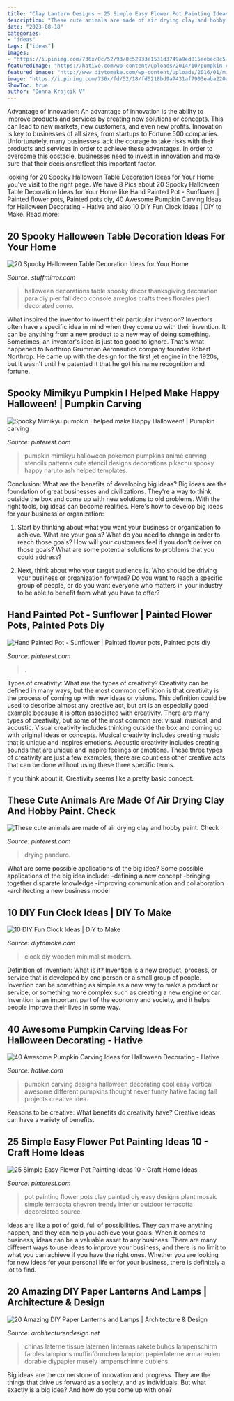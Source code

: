 ```yaml
---
title: "Clay Lantern Designs ~ 25 Simple Easy Flower Pot Painting Ideas 10"
description: "These cute animals are made of air drying clay and hobby paint. check"
date: "2023-08-18"
categories:
- "ideas"
tags: ["ideas"]
images:
- "https://i.pinimg.com/736x/0c/52/93/0c52933e1531d3749a9ed815eebec8c5--make-happy-pumpkins.jpg"
featuredImage: "https://hative.com/wp-content/uploads/2014/10/pumpkin-carving-ideas/24-pumpkin-family.jpg"
featured_image: "http://www.diytomake.com/wp-content/uploads/2016/01/minimalist-Wall-Clock-DIY-Project.jpg"
image: "https://i.pinimg.com/736x/fd/52/18/fd5218bd9a7431af7903eaba220aa8c7.jpg"
ShowToc: true
author: "Donna Krajcik V"
---
```



Advantage of innovation:
An advantage of innovation is the ability to improve products and services by creating new solutions or concepts. This can lead to new markets, new customers, and even new profits. Innovation is key to businesses of all sizes, from startups to Fortune 500 companies. Unfortunately, many businesses lack the courage to take risks with their products and services in order to achieve these advantages. In order to overcome this obstacle, businesses need to invest in innovation and make sure that their decisionsreflect this important factor.

	

		
looking for 20 Spooky Halloween Table Decoration Ideas for Your Home you've visit to the right page. We have 8 Pics about 20 Spooky Halloween Table Decoration Ideas for Your Home like Hand Painted Pot - Sunflower | Painted flower pots, Painted pots diy, 40 Awesome Pumpkin Carving Ideas for Halloween Decorating - Hative and also 10 DIY Fun Clock Ideas | DIY to Make. Read more:
		
    
## 20 Spooky Halloween Table Decoration Ideas For Your Home

<img loading=lazy src="https://www.stuffmirror.com/wp-content/uploads/2018/10/Spooky-Halloween-Table-Decorations24.jpg" onerror="this.onerror=null;this.src='https://tse3.mm.bing.net/th?id=OIP.pZXbpzaX277vWfVBr0beVwHaLF&amp;pid=15.1';" alt="20 Spooky Halloween Table Decoration Ideas for Your Home">

_Source: stuffmirror.com_

>halloween decorations table spooky decor thanksgiving decoration para diy pier fall deco console arreglos crafts trees florales pier1 decorated como. 

	

What inspired the inventor to invent their particular invention?
Inventors often have a specific idea in mind when they come up with their invention. It can be anything from a new product to a new way of doing something. Sometimes, an inventor's idea is just too good to ignore. That's what happened to Northrop Grumman Aeronautics company founder Robert Northrop. He came up with the design for the first jet engine in the 1920s, but it wasn't until he patented it that he got his name recognition and fortune.

    
## Spooky Mimikyu Pumpkin I Helped Make Happy Halloween! | Pumpkin Carving

<img loading=lazy src="https://i.pinimg.com/736x/0c/52/93/0c52933e1531d3749a9ed815eebec8c5--make-happy-pumpkins.jpg" onerror="this.onerror=null;this.src='https://tse1.mm.bing.net/th?id=OIP.prGS_GE6m00pfc_02JuBxwDhEs&amp;pid=15.1';" alt="Spooky Mimikyu pumpkin I helped make Happy Halloween! | Pumpkin carving">

_Source: pinterest.com_

>pumpkin mimikyu halloween pokemon pumpkins anime carving stencils patterns cute stencil designs decorations pikachu spooky happy naruto ash helped templates. 

	

Conclusion: What are the benefits of developing big ideas?
Big ideas are the foundation of great businesses and civilizations. They're a way to think outside the box and come up with new solutions to old problems. With the right tools, big ideas can become realities. Here's how to develop big ideas for your business or organization:
1. Start by thinking about what you want your business or organization to achieve. What are your goals? What do you need to change in order to reach those goals? How will your customers feel if you don't deliver on those goals? What are some potential solutions to problems that you could address?

2. Next, think about who your target audience is. Who should be driving your business or organization forward? Do you want to reach a specific group of people, or do you want everyone who matters in your industry to be able to benefit from what you have to offer?

    
## Hand Painted Pot - Sunflower | Painted Flower Pots, Painted Pots Diy

<img loading=lazy src="https://i.pinimg.com/736x/19/ef/8d/19ef8d3d17764f89757f239c5c29d67b.jpg" onerror="this.onerror=null;this.src='https://tse4.mm.bing.net/th?id=OIP.f4co22x2p7RJJU-gpnwu7gHaJ3&amp;pid=15.1';" alt="Hand Painted Pot - Sunflower | Painted flower pots, Painted pots diy">

_Source: pinterest.com_

>. 

	

Types of creativity: What are the types of creativity?
Creativity can be defined in many ways, but the most common definition is that creativity is the process of coming up with new ideas or visions. This definition could be used to describe almost any creative act, but art is an especially good example because it is often associated with creativity.
There are many types of creativity, but some of the most common are: visual, musical, and acoustic. Visual creativity includes thinking outside the box and coming up with original ideas or concepts. Musical creativity includes creating music that is unique and inspires emotions. Acoustic creativity includes creating sounds that are unique and inspire feelings or emotions. These three types of creativity are just a few examples; there are countless other creative acts that can be done without using these three specific terms.

If you think about it, Creativity seems like a pretty basic concept.

    
## These Cute Animals Are Made Of Air Drying Clay And Hobby Paint. Check

<img loading=lazy src="https://i.pinimg.com/736x/60/18/e8/6018e8141651ef1b506cd655702697e7.jpg" onerror="this.onerror=null;this.src='https://tse3.mm.bing.net/th?id=OIP.UCvH8NXxFkrPCNvUJd9bvAHaLH&amp;pid=15.1';" alt="These cute animals are made of air drying clay and hobby paint. Check">

_Source: pinterest.com_

>drying panduro. 

	

What are some possible applications of the big idea?
Some possible applications of the big idea include: 
-defining a new concept
-bringing together disparate knowledge
-improving communication and collaboration
-architecting a new business model

    
## 10 DIY Fun Clock Ideas | DIY To Make

<img loading=lazy src="http://www.diytomake.com/wp-content/uploads/2016/01/minimalist-Wall-Clock-DIY-Project.jpg" onerror="this.onerror=null;this.src='https://tse1.mm.bing.net/th?id=OIP.QR46CYYzdrSFZdTLwoUUhQHaLH&amp;pid=15.1';" alt="10 DIY Fun Clock Ideas | DIY to Make">

_Source: diytomake.com_

>clock diy wooden minimalist modern. 

	

Definition of Invention: What is it?
Invention is a new product, process, or service that is developed by one person or a small group of people. Invention can be something as simple as a new way to make a product or service, or something more complex such as creating a new engine or car. Invention is an important part of the economy and society, and it helps people improve their lives in some way.

    
## 40 Awesome Pumpkin Carving Ideas For Halloween Decorating - Hative

<img loading=lazy src="https://hative.com/wp-content/uploads/2014/10/pumpkin-carving-ideas/24-pumpkin-family.jpg" onerror="this.onerror=null;this.src='https://tse3.mm.bing.net/th?id=OIP.jUf8mguE0nMboep1QsloMQHaHa&amp;pid=15.1';" alt="40 Awesome Pumpkin Carving Ideas for Halloween Decorating - Hative">

_Source: hative.com_

>pumpkin carving designs halloween decorating cool easy vertical awesome different pumpkins thought never funny hative facing fall projects creative idea. 

	

Reasons to be creative: What benefits do creativity have?
Creative ideas can have a variety of benefits.

    
## 25 Simple Easy Flower Pot Painting Ideas 10 - Craft Home Ideas

<img loading=lazy src="https://i.pinimg.com/736x/fd/52/18/fd5218bd9a7431af7903eaba220aa8c7.jpg" onerror="this.onerror=null;this.src='https://tse3.mm.bing.net/th?id=OIP.YDrQoET1jI9b1-dBAxbR-wHaJ3&amp;pid=15.1';" alt="25 Simple Easy Flower Pot Painting Ideas 10 - Craft Home Ideas">

_Source: pinterest.com_

>pot painting flower pots clay painted diy easy designs plant mosaic simple terracota chevron trendy interior outdoor terracotta decorelated source. 

	

Ideas are like a pot of gold, full of possibilities. They can make anything happen, and they can help you achieve your goals. When it comes to business, ideas can be a valuable asset to any business. There are many different ways to use ideas to improve your business, and there is no limit to what you can achieve if you have the right ones. Whether you are looking for new ideas for your personal life or for your business, there is definitely a lot to find.

    
## 20 Amazing DIY Paper Lanterns And Lamps | Architecture &amp; Design

<img loading=lazy src="https://cdn.architecturendesign.net/wp-content/uploads/2014/09/1849.jpg" onerror="this.onerror=null;this.src='https://tse2.mm.bing.net/th?id=OIP.7i54ZX3XXz9VjxNdQ5C31wHaMz&amp;pid=15.1';" alt="20 Amazing DIY Paper Lanterns and Lamps | Architecture &amp; Design">

_Source: architecturendesign.net_

>chinas laterne tissue laternen linternas rakete buhos lampenschirm faroles lampions muffinförmchen lampion papierlaterne armar eulen dorable diypapier musely lampenschirme dubiens. 

	

Big ideas are the cornerstone of innovation and progress. They are the things that drive us forward as a society, and as individuals. But what exactly is a big idea? And how do you come up with one?

